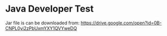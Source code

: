 # Java Developer Test
Jar file is can be downloaded from:
https://drive.google.com/open?id=0B-CNPL0yi2zPbUxmYXY1QVYweDQ
